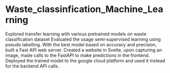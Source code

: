 # Waste_classinfication_Machine_Learning
Explored transfer learning with various pretrained models on waste classification dataset Evaluated the usage semi‐supervised learning using pseudo labelling.  With the best model based on accuracy and precision, built a Fast API web server. Created a website in Svelte, upon capturing an image, made calls to the FastAPI to make predictions in the frontend. Deployed the trained model to the google cloud platform and used it instead for the backend API calls.
